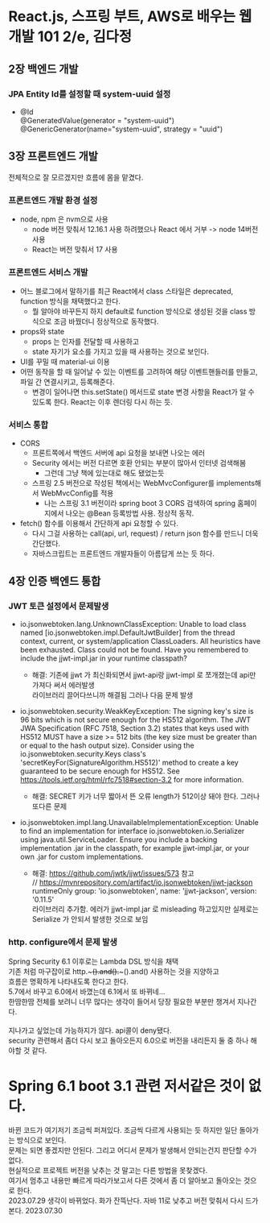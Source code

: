 # React.js, 스프링 부트, AWS로 배우는 웹 개발 101 2/e, 김다정
## 2장 백엔드 개발
### JPA Entity Id를 설정할 때 system-uuid 설정
- @Id<br>
  @GeneratedValue(generator = "system-uuid")<br>
  @GenericGenerator(name="system-uuid", strategy = "uuid")

## 3장 프론트엔드 개발
전체적으로 잘 모르겠지만 흐름에 몸을 맡겼다.
### 프론트엔드 개발 환경 설정
- node, npm 은 nvm으로 사용
  - node 버전 맞춰서 12.16.1 사용 하려했으나 React 에서 거부 -> node 14버전 사용
  - React는 버전 맞춰서 17 사용

### 프론트엔드 서비스 개발
- 어느 블로그에서 말하기를 최근 React에서 class 스타일은 deprecated, function 방식을 채택했다고 한다.
  - 뭘 알아야 바꾸든지 하지 default로 function 방식으로 생성된 것을 class 방식으로 조금 바꿨더니 정상적으로 동작했다.
- props와 state
  - props 는 인자를 전달할 때 사용하고
  - state 자기가 요소를 가지고 있을 때 사용하는 것으로 보인다.
- UI를 꾸밀 때 material-ui 이용
- 어떤 동작을 할 때 일어날 수 있는 이벤트를 고려하여 해당 이벤트핸들러를 만들고, 파일 간 연결시키고, 등록해준다.
  - 변경이 일어나면 this.setState() 메서드로 state 변경 사항을 React가 알 수 있도록 한다. React는 이후 렌더링 다시 하는 듯.

### 서비스 통합
- CORS
  - 프론트쪽에서 백엔드 서버에 api 요청을 보내면 나오는 에러
  - Security 에서는 버전 다르면 호환 안되는 부분이 많아서 인터넷 검색해봄
    - 그런데 그냥 책에 있는대로 해도 됐었는듯
  - 스프링 2.5 버전으로 작성된 책에서는 WebMvcConfigurer를 implements해서  WebMvcConfig를 적용
    - 나는 스프링 3.1 버전이라 spring boot 3 CORS 검색하여 spring 홈페이지에서 나오는 @Bean 등록방법 사용. 정상적 동작.
- fetch() 함수를 이용해서 간단하게 api 요청할 수 있다.
  - 다시 그걸 사용하는 call(api, url, request) / return json 함수를 만드니 더욱 간단했다.
  - 자바스크립트는 프론트엔드 개발자들이 아름답게 쓰는 듯 하다.
## 4장 인증 백엔드 통합
### JWT 토큰 설정에서 문제발생
- io.jsonwebtoken.lang.UnknownClassException:
Unable to load class named [io.jsonwebtoken.impl.DefaultJwtBuilder] from the thread context, current, or system/application ClassLoaders.
All heuristics have been exhausted.
Class could not be found.
Have you remembered to include the jjwt-impl.jar in your runtime classpath?
  - 해결: 기존에 jjwt 가 최신화되면서 jjwt-api랑 jjwt-impl 로 쪼개졌는데 api만 가져다 써서 에러발생<br>
    라이브러리 끌어다쓰니까 해결됨 그러나 다음 문제 발생

- io.jsonwebtoken.security.WeakKeyException:
The signing key's size is 96 bits which is not secure enough for the HS512 algorithm.
The JWT JWA Specification (RFC 7518, Section 3.2) states that keys used with HS512 MUST have a size >= 512 bits (the key size must be greater than or equal to the hash output size).
Consider using the io.jsonwebtoken.security.Keys class's 'secretKeyFor(SignatureAlgorithm.HS512)' method to create a key guaranteed to be secure enough for HS512.
See https://tools.ietf.org/html/rfc7518#section-3.2 for more information.
  - 해결: SECRET 키가 너무 짧아서 뜬 오류 length가 512이상 돼야 한다. 그러나 또다른 문제

- io.jsonwebtoken.impl.lang.UnavailableImplementationException:
Unable to find an implementation for interface io.jsonwebtoken.io.Serializer using java.util.ServiceLoader.
Ensure you include a backing implementation .jar in the classpath, for example jjwt-impl.jar, or your own .jar for custom implementations.
  - 해결: https://github.com/jwtk/jjwt/issues/573 참고<br>
    // https://mvnrepository.com/artifact/io.jsonwebtoken/jjwt-jackson<br>
    runtimeOnly group: 'io.jsonwebtoken', name: 'jjwt-jackson', version: '0.11.5'<br>
    라이브러리 추가함. 에러가 jjwt-impl.jar 로 misleading 하고있지만 실제로는 Serialize 가 안되서 발생한 것으로 보임

### http. configure에서 문제 발생
Spring Security 6.1 이후로는 Lambda DSL 방식을 채택<br>
기존 처럼 마구잡이로 http.~~~().and().~~~().and() 사용하는 것을 지양하고<br>
흐름은 명확하게 나타내도록 한다고 한다.<br>
5.7에서 바꾸고 6.0에서 바꼈는데 6.1에서 또 바뀌네...<br>
한땀한땀 전체를 보려니 너무 많다는 생각이 들어서 당장 필요한 부분만 챙겨서 지나간다.<br>
<br>
지나가고 싶었는데 가능하지가 않다. api콜이 deny됐다.<br>
security 관련해서 좀더 다시 보고 돌아오든지 6.0으로 버전을 내리든지 둘 중 하나 해야할 것 같다.

# Spring 6.1 boot 3.1 관련 저서같은 것이 없다.
바뀐 코드가 여기저기 조금씩 퍼져있다. 조금씩 다르게 사용되는 듯 하지만 일단 돌아가는 방식으로 보인다.<br>
문제는 되면 좋겠지만 안된다. 그리고 어디서 문제가 발생해서 안되는건지 판단할 수가 없다.<br>
현실적으로 프로젝트 버전을 낮추는 것 말고는 다른 방법을 못찾겠다.<br>
여기서 멈추고 내용만 빠르게 따라가보고서 다른 것에서 좀 더 알아보고 돌아오는 것으로 한다.<br>
2023.07.29
생각이 바뀌었다. 화가 잔뜩난다. 자바 11로 낮추고 버전 맞춰서 다시 드가본다. 2023.07.30
